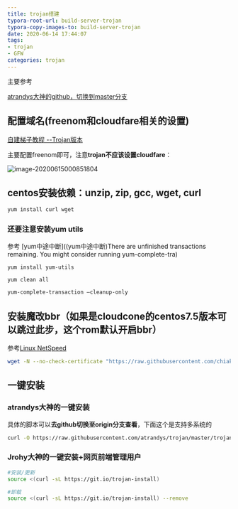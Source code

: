 ```yaml
---
title: trojan搭建
typora-root-url: build-server-trojan
typora-copy-images-to: build-server-trojan
date: 2020-06-14 17:44:07
tags: 
- trojan
- GFW
categories: trojan
---
```


主要参考

[atrandys大神的github，切换到master分支](https://github.com/atrandys/trojan/tree/master)



## 配置域名(freenom和cloudfare相关的设置)

[自建梯子教程 --Trojan版本](https://trojan-tutor.github.io/2019/04/10/p41.html)

主要配置freenom即可，注意**trojan不应该设置cloudfare**：

![image-20200615000851804](/image-20200615000851804.png)





## centos安装依赖：unzip, zip, gcc, wget, curl

```bash
yum install curl wget
```



### 还要注意安装yum utils

参考 [yum中途中断]((yum中途中断)There are unfinished transactions remaining. You might consider running yum-complete-tra)

```bash
yum install yum-utils
```

```
yum clean all
```

```bash
yum-complete-transaction –cleanup-only
```

## 安装魔改bbr（如果是cloudcone的centos7.5版本可以跳过此步，这个rom默认开启bbr）

参考[Linux NetSpeed](https://github.com/cx9208/Linux-NetSpeed)

```bash
wget -N --no-check-certificate "https://raw.githubusercontent.com/chiakge/Linux-NetSpeed/master/tcp.sh" && chmod +x tcp.sh && ./tcp.sh
```





## 一键安装

### atrandys大神的一键安装

具体的脚本可以**去github切换至origin分支查看**，下面这个是支持多系统的

```bash
curl -O https://raw.githubusercontent.com/atrandys/trojan/master/trojan_mult.sh && chmod +x trojan_mult.sh && ./trojan_mult.sh
```



### Jrohy大神的一键安装+网页前端管理用户

```bash
#安装/更新
source <(curl -sL https://git.io/trojan-install)

#卸载
source <(curl -sL https://git.io/trojan-install) --remove
```


